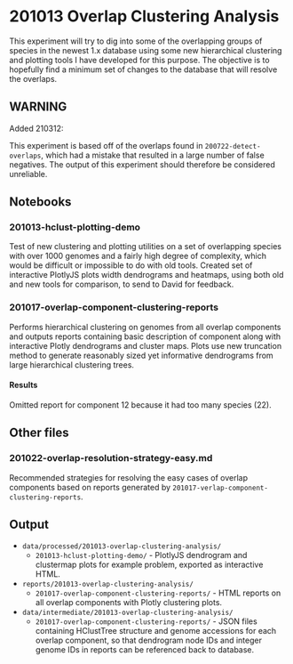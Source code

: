 # 201013 Overlap Clustering Analysis


This experiment will try to dig into some of the overlapping groups of species in the newest 1.x database using some new hierarchical clustering and plotting tools I have developed for this purpose. The objective is to hopefully find a minimum set of changes to the database that will resolve the overlaps.


## WARNING

Added 210312:

This experiment is based off of the overlaps found in `200722-detect-overlaps`, which had a mistake that resulted in a large number of false negatives. The output of this experiment should therefore be considered unreliable.


## Notebooks

### 201013-hclust-plotting-demo

Test of new clustering and plotting utilities on a set of overlapping species with over 1000 genomes and a fairly high degree of complexity, which would be difficult or impossible to do with old tools. Created set of interactive PlotlyJS plots width dendrograms and heatmaps, using both old and new tools for comparison, to send to David for feedback.


### 201017-overlap-component-clustering-reports

Performs hierarchical clustering on genomes from all overlap components and outputs reports containing basic description of component along with interactive Plotly dendrograms and cluster maps. Plots use new truncation method to generate reasonably sized yet informative dendrograms from large hierarchical clustering trees.

#### Results

Omitted report for component 12 because it had too many species (22).


## Other files

### 201022-overlap-resolution-strategy-easy.md

Recommended strategies for resolving the easy cases of overlap components based on reports generated by `201017-verlap-component-clustering-reports`.


## Output

* `data/processed/201013-overlap-clustering-analysis/`
  * `201013-hclust-plotting-demo/` - PlotlyJS dendrogram and clustermap plots for example problem, exported as interactive HTML.
* `reports/201013-overlap-clustering-analysis/`
  * `201017-overlap-component-clustering-reports/` - HTML reports on all overlap components with Plotly clustering plots.
* `data/intermediate/201013-overlap-clustering-analysis/`
  * `201017-overlap-component-clustering-reports/` - JSON files containing HClustTree structure and genome accessions for each overlap component, so that dendrogram node IDs and integer genome IDs in reports can be referenced back to database.
